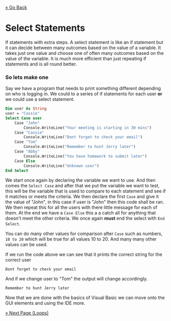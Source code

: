 [« Go Back](..\if-statements "Go Back")
<br/>

# Select Statements

If statements with extra steps.
A select statement is like an if statement but it can decide between many outcomes based on the value of a variable. It takes just one value and choose one of often many outcomes based on the value of the variable. It is much more efficient than just repeating if statements and is all round better.

### So lets make one

Say we have a program that needs to print something different depending on who is logging in. We could to a series of if statements for each user **or** we could use a select statement.

```vb
Dim user As String
user = "Cassie"
Select Case user
    Case "John"
        Console.WriteLine("Your meeting is starting in 30 mins")
    Case "Cassie"
        Console.WriteLine("Dont forget to check your email")
    Case "Tom"
        Console.WriteLine("Remember to hunt Jerry later")
    Case "Abby"
        Console.WriteLine("You have homework to submit later")
    Case Else
        Console.WriteLine("Unknown user")
End Select
```

We start once again by declaring the variable we want to use. And then comes the `Select Case` and after that we put the variable we want to test, this will be the variable that is used to compare to each statement and see if it matches or meets the criteria. We then declare the first `Case` and give it the value of "John", in this case if user is "John" then this code shall be ran. We then repeat this for all the users with there little message for each of them. At the end we have a `Case Else` this a a catch all for anything that doesn't meet the other criteria. We once again **must** end the select with `End Select`.

You can do many other values for comparison after `Case` such as numbers, `10 to 20` which will be true for all values 10 to 20. And many many other values can be used.

If we run the code above we can see that it prints the correct string for the correct user

```
Dont forget to check your email
```

And if we change user to "Tom" the output will change accordingly.

```
Remember to hunt Jerry later
```

Now that we are done with the basics of Visual Basic we can move onto the GUI elements and using the IDE more.

[» Next Page (Loops)](..\loops "Next Page")
